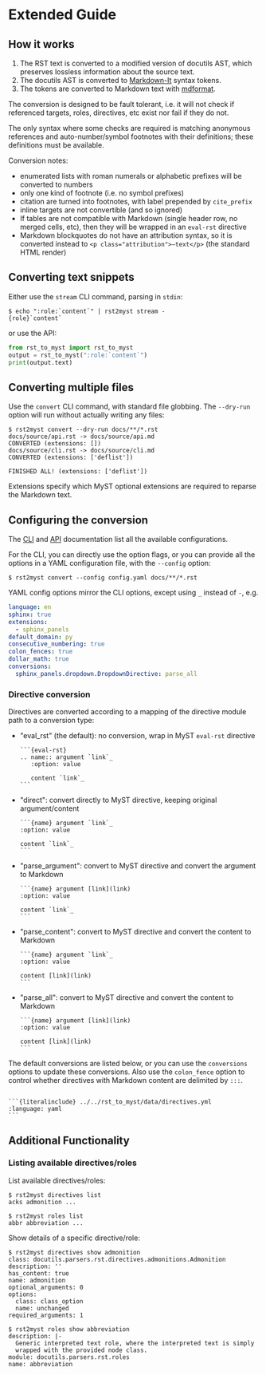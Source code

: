 # Extended Guide

## How it works

1. The RST text is converted to a modified version of docutils AST, which preserves lossless information about the source text.
2. The docutils AST is converted to [Markdown-It](https://markdown-it-py.readthedocs.io) syntax tokens.
3. The tokens are converted to Markdown text with [mdformat](https://mdformat.readthedocs.io).

The conversion is designed to be fault tolerant, i.e. it will not check if referenced targets, roles, directives, etc exist nor fail if they do not.

The only syntax where some checks are required is matching anonymous references and auto-number/symbol footnotes with their definitions; these definitions must be available.

Conversion notes:

- enumerated lists with roman numerals or alphabetic prefixes will be converted to numbers
- only one kind of footnote (i.e. no symbol prefixes)
- citation are turned into footnotes, with label prepended by `cite_prefix`
- inline targets are not convertible (and so ignored)
- If tables are not compatible with Markdown (single header row, no merged cells, etc), then they will be wrapped in an `eval-rst` directive
- Markdown blockquotes do not have an attribution syntax, so it is converted instead to `<p class="attribution">—text</p>` (the standard HTML render)

## Converting text snippets

Either use the `stream` CLI command, parsing in `stdin`:

```console
$ echo ":role:`content`" | rst2myst stream -
{role}`content`
```

or use the API:

```python
from rst_to_myst import rst_to_myst
output = rst_to_myst(":role:`content`")
print(output.text)
```

## Converting multiple files

Use the `convert` CLI command, with standard file globbing.
The `--dry-run` option will run without actually writing any files:

```console
$ rst2myst convert --dry-run docs/**/*.rst
docs/source/api.rst -> docs/source/api.md
CONVERTED (extensions: [])
docs/source/cli.rst -> docs/source/cli.md
CONVERTED (extensions: ['deflist'])

FINISHED ALL! (extensions: ['deflist'])
```

Extensions specify which MyST optional extensions are required to reparse the Markdown text.

## Configuring the conversion

The [CLI](./cli.rst) and [API](./api.rst) documentation list all the available configurations.

For the CLI, you can directly use the option flags, or you can provide all the options in a YAML configuration file, with the `--config` option:

```console
$ rst2myst convert --config config.yaml docs/**/*.rst
```

YAML config options mirror the CLI options, except using `_` instead of `-`, e.g.

```yaml
language: en
sphinx: true
extensions:
  - sphinx_panels
default_domain: py
consecutive_numbering: true
colon_fences: true
dollar_math: true
conversions:
  sphinx_panels.dropdown.DropdownDirective: parse_all
```

### Directive conversion

Directives are converted according to a mapping of the directive module path to a conversion type:

- "eval_rst" (the default): no conversion, wrap in MyST `eval-rst` directive

  ````
  ```{eval-rst}
  .. name:: argument `link`_
     :option: value

     content `link`_
  ```
  ````

- "direct": convert directly to MyST directive, keeping original argument/content

  ````
  ```{name} argument `link`_
  :option: value

  content `link`_
  ```
  ````

- "parse_argument": convert to MyST directive and convert the argument to Markdown

  ````
  ```{name} argument [link](link)
  :option: value

  content `link`_
  ```
  ````

- "parse_content": convert to MyST directive and convert the content to Markdown

  ````
  ```{name} argument `link`_
  :option: value

  content [link](link)
  ```
  ````

- "parse_all": convert to MyST directive and convert the content to Markdown

  ````
  ```{name} argument [link](link)
  :option: value

  content [link](link)
  ```
  ````

The default conversions are listed below, or you can use the `conversions` options to update these conversions.
Also use the `colon_fence` option to control whether directives with Markdown content are delimited by `:::`.

````{dropdown} **Directive conversion defaults**

```{literalinclude} ../../rst_to_myst/data/directives.yml
:language: yaml
```

````

## Additional Functionality

### Listing available directives/roles

List available directives/roles:

```console
$ rst2myst directives list
acks admonition ...

$ rst2myst roles list
abbr abbreviation ...
```

Show details of a specific directive/role:

```console
$ rst2myst directives show admonition
class: docutils.parsers.rst.directives.admonitions.Admonition
description: ''
has_content: true
name: admonition
optional_arguments: 0
options:
  class: class_option
  name: unchanged
required_arguments: 1

$ rst2myst roles show abbreviation
description: |-
  Generic interpreted text role, where the interpreted text is simply
  wrapped with the provided node class.
module: docutils.parsers.rst.roles
name: abbreviation
```
